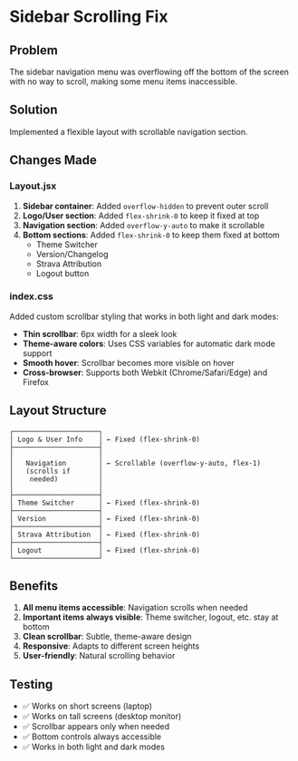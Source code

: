 # Sidebar Scrolling Fix

## Problem
The sidebar navigation menu was overflowing off the bottom of the screen with no way to scroll, making some menu items inaccessible.

## Solution
Implemented a flexible layout with scrollable navigation section.

## Changes Made

### Layout.jsx
1. **Sidebar container**: Added `overflow-hidden` to prevent outer scroll
2. **Logo/User section**: Added `flex-shrink-0` to keep it fixed at top
3. **Navigation section**: Added `overflow-y-auto` to make it scrollable
4. **Bottom sections**: Added `flex-shrink-0` to keep them fixed at bottom
   - Theme Switcher
   - Version/Changelog
   - Strava Attribution
   - Logout button

### index.css
Added custom scrollbar styling that works in both light and dark modes:
- **Thin scrollbar**: 6px width for a sleek look
- **Theme-aware colors**: Uses CSS variables for automatic dark mode support
- **Smooth hover**: Scrollbar becomes more visible on hover
- **Cross-browser**: Supports both Webkit (Chrome/Safari/Edge) and Firefox

## Layout Structure
```
┌─────────────────────┐
│ Logo & User Info    │ ← Fixed (flex-shrink-0)
├─────────────────────┤
│                     │
│   Navigation        │ ← Scrollable (overflow-y-auto, flex-1)
│   (scrolls if       │
│    needed)          │
│                     │
├─────────────────────┤
│ Theme Switcher      │ ← Fixed (flex-shrink-0)
├─────────────────────┤
│ Version             │ ← Fixed (flex-shrink-0)
├─────────────────────┤
│ Strava Attribution  │ ← Fixed (flex-shrink-0)
├─────────────────────┤
│ Logout              │ ← Fixed (flex-shrink-0)
└─────────────────────┘
```

## Benefits
1. **All menu items accessible**: Navigation scrolls when needed
2. **Important items always visible**: Theme switcher, logout, etc. stay at bottom
3. **Clean scrollbar**: Subtle, theme-aware design
4. **Responsive**: Adapts to different screen heights
5. **User-friendly**: Natural scrolling behavior

## Testing
- ✅ Works on short screens (laptop)
- ✅ Works on tall screens (desktop monitor)
- ✅ Scrollbar appears only when needed
- ✅ Bottom controls always accessible
- ✅ Works in both light and dark modes

